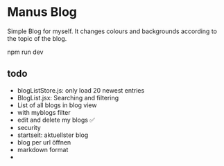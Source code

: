 # Manus Blog

Simple Blog for myself. It changes colours and backgrounds according to the topic of the blog.

npm run dev


## todo

- blogListStore.js: only load 20 newest entries
- BlogList.jsx: Searching and filtering
- List of all blogs in blog view 
- with myblogs filter
- edit and delete my blogs ✅
- security
- startseit: aktuellster blog
- blog per url öffnen
- markdown format
- 
